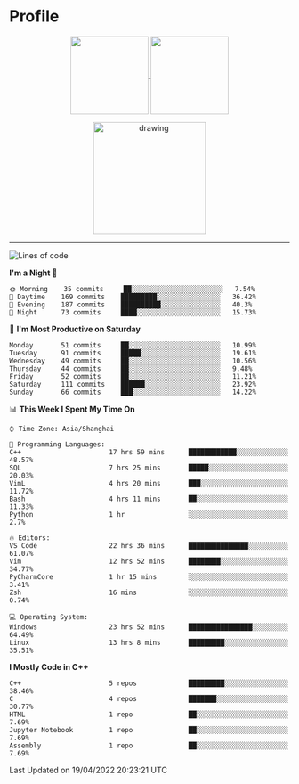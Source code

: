 # Profile

<p align="center">
  <a href="https://github.com/SourVoice">
    <img
      align="center"
      height="140em"
      src="https://github-readme-stats.vercel.app/api?username=SourVoice&show_icons=true&include_all_commits=true&count_private=true&theme=tokyonight"
    />
  </a>
  <a href="https://github.com/SourVoice">
    <img
      align="center"
      height="140em"
      src="https://github-readme-stats.vercel.app/api/top-langs/?username=SourVoice&show_icons=true&include_all_commits=true&count_private=true&layout=compact&theme=tokyonight"
    />
  </a>
</p>

<p align="center">
   <a href="https://github.com/SourVoice">
    <img
      align="center"
      height="202em"
      alt="drawing"
      src="https://activity-graph.herokuapp.com/graph?username=SourVoice&theme=react-dark"
    />
  </a>
</p>

---
<!--START_SECTION:waka-->
![Lines of code](https://img.shields.io/badge/From%20Hello%20World%20I%27ve%20Written-247%20Thousand%20lines%20of%20code-blue)

**I'm a Night 🦉** 

```text
🌞 Morning    35 commits     ██░░░░░░░░░░░░░░░░░░░░░░░   7.54% 
🌆 Daytime    169 commits    █████████░░░░░░░░░░░░░░░░   36.42% 
🌃 Evening    187 commits    ██████████░░░░░░░░░░░░░░░   40.3% 
🌙 Night      73 commits     ████░░░░░░░░░░░░░░░░░░░░░   15.73%

```
📅 **I'm Most Productive on Saturday** 

```text
Monday       51 commits     ██░░░░░░░░░░░░░░░░░░░░░░░   10.99% 
Tuesday      91 commits     █████░░░░░░░░░░░░░░░░░░░░   19.61% 
Wednesday    49 commits     ██░░░░░░░░░░░░░░░░░░░░░░░   10.56% 
Thursday     44 commits     ██░░░░░░░░░░░░░░░░░░░░░░░   9.48% 
Friday       52 commits     ██░░░░░░░░░░░░░░░░░░░░░░░   11.21% 
Saturday     111 commits    ██████░░░░░░░░░░░░░░░░░░░   23.92% 
Sunday       66 commits     ███░░░░░░░░░░░░░░░░░░░░░░   14.22%

```


📊 **This Week I Spent My Time On** 

```text
⌚︎ Time Zone: Asia/Shanghai

💬 Programming Languages: 
C++                      17 hrs 59 mins      ████████████░░░░░░░░░░░░░   48.57% 
SQL                      7 hrs 25 mins       █████░░░░░░░░░░░░░░░░░░░░   20.03% 
VimL                     4 hrs 20 mins       ███░░░░░░░░░░░░░░░░░░░░░░   11.72% 
Bash                     4 hrs 11 mins       ██░░░░░░░░░░░░░░░░░░░░░░░   11.33% 
Python                   1 hr                ░░░░░░░░░░░░░░░░░░░░░░░░░   2.7%

🔥 Editors: 
VS Code                  22 hrs 36 mins      ███████████████░░░░░░░░░░   61.07% 
Vim                      12 hrs 52 mins      ████████░░░░░░░░░░░░░░░░░   34.77% 
PyCharmCore              1 hr 15 mins        ░░░░░░░░░░░░░░░░░░░░░░░░░   3.41% 
Zsh                      16 mins             ░░░░░░░░░░░░░░░░░░░░░░░░░   0.74%

💻 Operating System: 
Windows                  23 hrs 52 mins      ████████████████░░░░░░░░░   64.49% 
Linux                    13 hrs 8 mins       █████████░░░░░░░░░░░░░░░░   35.51%

```

**I Mostly Code in C++** 

```text
C++                      5 repos             █████████░░░░░░░░░░░░░░░░   38.46% 
C                        4 repos             ███████░░░░░░░░░░░░░░░░░░   30.77% 
HTML                     1 repo              ██░░░░░░░░░░░░░░░░░░░░░░░   7.69% 
Jupyter Notebook         1 repo              ██░░░░░░░░░░░░░░░░░░░░░░░   7.69% 
Assembly                 1 repo              ██░░░░░░░░░░░░░░░░░░░░░░░   7.69%

```



 Last Updated on 19/04/2022 20:23:21 UTC
<!--END_SECTION:waka-->

